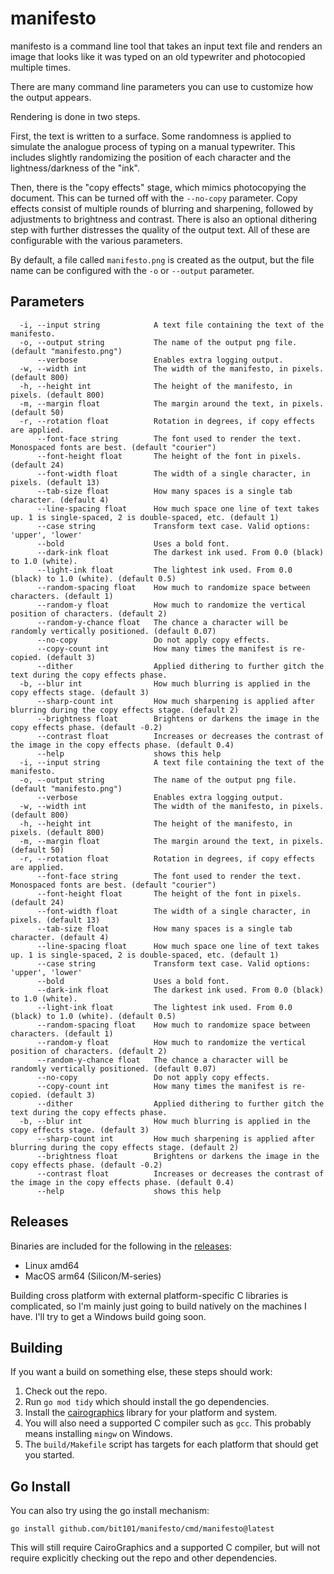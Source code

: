 # manifesto

manifesto is a command line tool that takes an input text file and renders an image that looks like it was typed on an old typewriter and photocopied multiple times.

There are many command line parameters you can use to customize how the output appears. 

Rendering is done in two steps. 

First, the text is written to a surface. Some randomness is applied to simulate the analogue process of typing on a manual typewriter. This includes slightly randomizing the position of each character and the lightness/darkness of the "ink".

Then, there is the "copy effects" stage, which mimics photocopying the document. This can be turned off with the `--no-copy` parameter. Copy effects consist of multiple rounds of blurring and sharpening, followed by adjustments to brightness and contrast. There is also an optional dithering step with further distresses the quality of the output text. All of these are configurable with the various parameters.  

By default, a file called `manifesto.png` is created as the output, but the file name can be configured with the `-o` or `--output` parameter.

## Parameters

      -i, --input string            A text file containing the text of the manifesto.
      -o, --output string           The name of the output png file. (default "manifesto.png")
          --verbose                 Enables extra logging output.
      -w, --width int               The width of the manifesto, in pixels. (default 800)
      -h, --height int              The height of the manifesto, in pixels. (default 800)
      -m, --margin float            The margin around the text, in pixels. (default 50)
      -r, --rotation float          Rotation in degrees, if copy effects are applied.
          --font-face string        The font used to render the text. Monospaced fonts are best. (default "courier")
          --font-height float       The height of the font in pixels. (default 24)
          --font-width float        The width of a single character, in pixels. (default 13)
          --tab-size float          How many spaces is a single tab character. (default 4)
          --line-spacing float      How much space one line of text takes up. 1 is single-spaced, 2 is double-spaced, etc. (default 1)
          --case string             Transform text case. Valid options: 'upper', 'lower'
          --bold                    Uses a bold font.
          --dark-ink float          The darkest ink used. From 0.0 (black) to 1.0 (white).
          --light-ink float         The lightest ink used. From 0.0 (black) to 1.0 (white). (default 0.5)
          --random-spacing float    How much to randomize space between characters. (default 1)
          --random-y float          How much to randomize the vertical position of characters. (default 2)
          --random-y-chance float   The chance a character will be randomly vertically positioned. (default 0.07)
          --no-copy                 Do not apply copy effects.
          --copy-count int          How many times the manifest is re-copied. (default 3)
          --dither                  Applied dithering to further gitch the text during the copy effects phase.
      -b, --blur int                How much blurring is applied in the copy effects stage. (default 3)
          --sharp-count int         How much sharpening is applied after blurring during the copy effects stage. (default 2)
          --brightness float        Brightens or darkens the image in the copy effects phase. (default -0.2)
          --contrast float          Increases or decreases the contrast of the image in the copy effects phase. (default 0.4)
          --help                    shows this help
      -i, --input string            A text file containing the text of the manifesto.
      -o, --output string           The name of the output png file. (default "manifesto.png")
          --verbose                 Enables extra logging output.
      -w, --width int               The width of the manifesto, in pixels. (default 800)
      -h, --height int              The height of the manifesto, in pixels. (default 800)
      -m, --margin float            The margin around the text, in pixels. (default 50)
      -r, --rotation float          Rotation in degrees, if copy effects are applied.
          --font-face string        The font used to render the text. Monospaced fonts are best. (default "courier")
          --font-height float       The height of the font in pixels. (default 24)
          --font-width float        The width of a single character, in pixels. (default 13)
          --tab-size float          How many spaces is a single tab character. (default 4)
          --line-spacing float      How much space one line of text takes up. 1 is single-spaced, 2 is double-spaced, etc. (default 1)
          --case string             Transform text case. Valid options: 'upper', 'lower'
          --bold                    Uses a bold font.
          --dark-ink float          The darkest ink used. From 0.0 (black) to 1.0 (white).
          --light-ink float         The lightest ink used. From 0.0 (black) to 1.0 (white). (default 0.5)
          --random-spacing float    How much to randomize space between characters. (default 1)
          --random-y float          How much to randomize the vertical position of characters. (default 2)
          --random-y-chance float   The chance a character will be randomly vertically positioned. (default 0.07)
          --no-copy                 Do not apply copy effects.
          --copy-count int          How many times the manifest is re-copied. (default 3)
          --dither                  Applied dithering to further gitch the text during the copy effects phase.
      -b, --blur int                How much blurring is applied in the copy effects stage. (default 3)
          --sharp-count int         How much sharpening is applied after blurring during the copy effects stage. (default 2)
          --brightness float        Brightens or darkens the image in the copy effects phase. (default -0.2)
          --contrast float          Increases or decreases the contrast of the image in the copy effects phase. (default 0.4)
          --help                    shows this help

## Releases

Binaries are included for the following in the [releases](https://github.com/bit101/manifesto/releases):

- Linux amd64
- MacOS arm64 (Silicon/M-series) 

Building cross platform with external platform-specific C libraries is complicated, so I'm mainly just going to build natively on the machines I have. I'll try to get a Windows build going soon.

## Building

If you want a build on something else, these steps should work:

1. Check out the repo.
2. Run `go mod tidy` which should install the go dependencies.
3. Install the [cairographics](https://cairographics.org) library for your platform and system.
4. You will also need a supported C compiler such as `gcc`. This probably means installing `mingw` on Windows.
5. The `build/Makefile` script has targets for each platform that should get you started.

## Go Install

You can also try using the go install mechanism:

```
go install github.com/bit101/manifesto/cmd/manifesto@latest
```

This will still require CairoGraphics and a supported C compiler, but will not require explicitly checking out the repo and other dependencies.
